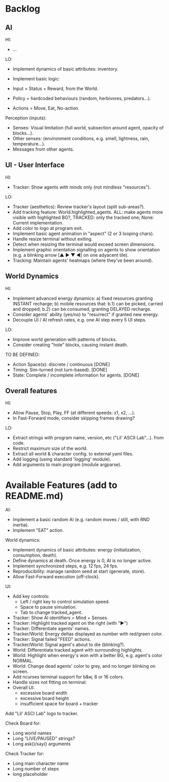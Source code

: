 # Backlog

## AI

HI:

* ...

LO:

* Implement dynamics of basic attributes: inventory.
* Implement basic logic:

* Input = Status + Reward, from the World.
* Policy = hardcoded behaviours (random, herbivores, predators...).
* Actions = Move, Eat, No-action.

Perception (inputs):

* Senses: Visual limitation (full world, subsection around agent, opacity of blocks...).
* Other senses: (environment conditions, e.g. smell, lightness, rain, temperature...).
* Messages from other agents.

## UI - User Interface

HI:

* Tracker: Show agents with minds only (not mindless "resources").

LO:

* Tracker (aesthetics): Review tracker's layout (split sub-areas?).
* Add tracking feature: World.highlighted_agents. ALL: make agents more visible with highlighted BG?, TRACKED: only the tracked one; None: Current implementation.
* Add color to logo at program exit.
* Implement basic agent animation in "aspect" (2 or 3 looping chars).
* Handle resize terminal without exiting.
* Detect when resizing the terminal would exceed screen dimensions.
* Implement graphic orientation signalling on agents to show orientation (e.g. a blinking arrow [▲ ▶ ▼ ◀] on one adyacent tile).
* Tracking: Maintain agents' heatmaps (where they've been around).

## World Dynamics

HI:

* Implement advanced energy dynamics: a) fixed resources granting INSTANT recharge; b) mobile resources that: b.1) can be picked, carried and dropped; b.2) can be consumed, granting DELAYED recharge.
* Consider agents' ability (yes/no) to "resurrect" if granted new energy.
* Decouple UI / AI refresh rates, e.g. one AI step every 5 UI steps. 

LO:

* Improve world generation with patterns of blocks.
* Consider creating "hole" blocks, causing instant death.

TO BE DEFINED:

* Action Space(s): discrete / continuous [DONE]
* Timing: Sim-turned (not turn-based). [DONE]
* State: Complete / incomplete information for agents. [DONE]

## Overall features

HI:

* Allow Pause, Stop, Play, FF (at different speeds: x1, x2, ...).
* In Fast-Forward mode, consider skipping frames drawing?

LO:

* Extract strings with program name, version, etc ("Lil' ASCII Lab"...). from code.
* Restrict maximum size of the world.
* Extract all world & character config. to external yaml files.
* Add logging (using standard 'logging' module).
* Add arguments to main program (module argparse).


# Available Features (add to README.md)

AI:

* Implement a basic random AI (e.g. random moves / still, with RND inertia).
* Implement "EAT" action.

World dynamics:

* Implement dynamics of basic attributes: energy (initialization, consumption, death).
* Define dynamics at death. Once energy is 0, AI is no longer active.
* Implement synchronized steps, e.g. 12 fps, 24 fps.
* Reproducibility: manage random seed at start (generate, store).
* Allow Fast-Forward execution (off-clock).

UI:

* Add key controls:
  * Left / right key to control simulation speed.
  * Space to pause simulation.
  * Tab to change tracked_agent.
* Tracker: Show AI identifiers = Mind + Senses.
* Tracker: Highlight tracked agent on the right (with "▶")
* Tracker: Differentiate agents' names.
* Tracker/World: Energy deltas displayed as number with red/green color.
* Tracker: Signal failed "FEED" actions.
* Tracker/World: Signal agent's about to die (blinking?).
* World: Differentiate tracked agent with surrounding highlights.
* World: Highlight when energy's won with a better BG, e.g. agent's color NORMAL.
* World: Change dead agents' color to grey, and no longer blinking on screen.
* Add ncurses terminal support for b&w, 8 or 16 colors.
* Handle sizes not fitting on terminal:
* Overall UI:
    - excessive board width
    - excessive board height
    - insufficient space for board + tracker

Add "Lil' ASCI Lab" logo to tracker.

Check Board for:

* Long world names
* Long "LIVE/PAUSED" strings?
* Long ask()/say() arguments

Check Tracker for:

* Long main character name
* Long number of steps
* long placeholder
